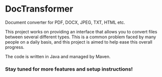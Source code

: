 # DocTransformer
Document converter for PDF, DOCX, JPEG, TXT, HTML etc.

This project works on providing an interface that allows you to convert files between several different types. This is a common
problem faced by many people on a daily basis, and this project is aimed to help ease this overall progress.

The code is written in Java and managed by Maven. 

### Stay tuned for more features and setup instructions!
